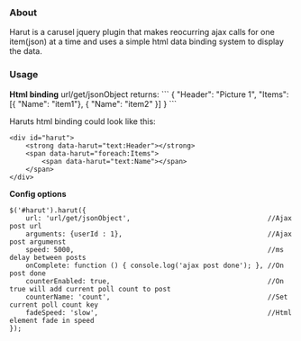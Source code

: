 <h3>About</h3>
Harut is a carusel jquery plugin that makes reocurring ajax calls for one item(json) at a time and uses a simple html data binding system to display the data.

<h3>Usage</h3>
<strong>Html binding</strong>
url/get/jsonObject returns:
```
{
    "Header": "Picture 1",
    "Items": [{
        "Name": "item1"}, {
        "Name": "item2"
    }]
}
```

Haruts html binding could look like this:
```
<div id="harut">
    <strong data-harut="text:Header"></strong>
    <span data-harut="foreach:Items">
        <span data-harut="text:Name"></span>
    </span>
</div>
```

<strong>Config options</strong>
```
$('#harut').harut({
    url: 'url/get/jsonObject',                                  //Ajax post url
    arguments: {userId : 1},                                    //Ajax post argumenst
    speed: 5000,                                                //ms delay between posts
    onComplete: function () { console.log('ajax post done'); }, //On post done
    counterEnabled: true,                                       //On true will add current poll count to post               
    counterName: 'count',                                       //Set current poll count key
    fadeSpeed: 'slow',                                          //Html element fade in speed
});
```
